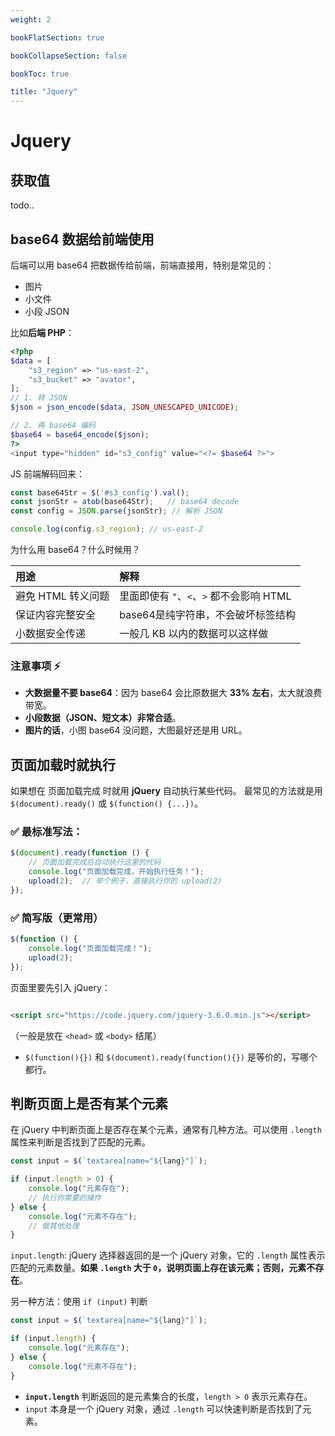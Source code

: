 ```yaml
---
weight: 2

bookFlatSection: true

bookCollapseSection: false

bookToc: true

title: "Jquery"
---
```


# Jquery

## 获取值

todo..

## base64 数据给前端使用

后端可以用 base64 把数据传给前端，前端直接用，特别是常见的：

- 图片
- 小文件
- 小段 JSON

比如**后端 PHP**：

```php
<?php
$data = [
    "s3_region" => "us-east-2",
    "s3_bucket" => "avator",
];
// 1. 转 JSON
$json = json_encode($data, JSON_UNESCAPED_UNICODE);

// 2. 再 base64 编码
$base64 = base64_encode($json);
?>
<input type="hidden" id="s3_config" value="<?= $base64 ?>">
```

JS 前端解码回来：

```javascript
const base64Str = $('#s3_config').val();
const jsonStr = atob(base64Str);   // base64 decode
const config = JSON.parse(jsonStr); // 解析 JSON

console.log(config.s3_region); // us-east-2
```

为什么用 base64？什么时候用？

| 用途           | 解释                           |
|:-------------|:-----------------------------|
| 避免 HTML 转义问题 | 里面即使有 `"`、`<`、`>` 都不会影响 HTML |
| 保证内容完整安全     | base64是纯字符串，不会破坏标签结构         |
| 小数据安全传递      | 一般几 KB 以内的数据可以这样做            |

### 注意事项 ⚡

- **大数据量不要 base64**：因为 base64 会比原数据大 **33% 左右**，太大就浪费带宽。
- **小段数据（JSON、短文本）非常合适**。
- **图片的话**，小图 base64 没问题，大图最好还是用 URL。

## 页面加载时就执行

如果想在 页面加载完成 时就用 **jQuery** 自动执行某些代码。
最常见的方法就是用 `$(document).ready()` 或 `$(function() {...})`。

### ✅ 最标准写法：

```javascript
$(document).ready(function () {
    // 页面加载完成后自动执行这里的代码
    console.log("页面加载完成，开始执行任务！");
    upload(2);  // 举个例子，直接执行你的 upload(2)
});
```

### ✅ 简写版（更常用）

```javascript
$(function () {
    console.log("页面加载完成！");
    upload(2);
});
```

页面里要先引入 jQuery：

  ```html

<script src="https://code.jquery.com/jquery-3.6.0.min.js"></script>
  ```

（一般是放在 `<head>` 或 `<body>` 结尾）

- `$(function(){})` 和 `$(document).ready(function(){})` 是等价的，写哪个都行。

## 判断页面上是否有某个元素

在 jQuery 中判断页面上是否存在某个元素，通常有几种方法。可以使用 `.length` 属性来判断是否找到了匹配的元素。

```javascript
const input = $(`textarea[name="${lang}"]`);

if (input.length > 0) {
    console.log("元素存在");
    // 执行你需要的操作
} else {
    console.log("元素不存在");
    // 做其他处理
}
```

`input.length`: jQuery 选择器返回的是一个 jQuery 对象，它的 `.length` 属性表示匹配的元素数量。**如果 `.length` 大于 `0`，说明页面上存在该元素；否则，元素不存在**。

另一种方法：使用 `if (input)` 判断

```javascript
const input = $(`textarea[name="${lang}"]`);

if (input.length) {
    console.log("元素存在");
} else {
    console.log("元素不存在");
}
```

- **`input.length`** 判断返回的是元素集合的长度，`length > 0` 表示元素存在。
- `input` 本身是一个 jQuery 对象，通过 `.length` 可以快速判断是否找到了元素。










